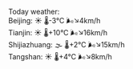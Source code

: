 Today weather:  
Beijing: ☀️   🌡️-3°C 🌬️↘4km/h  
Tianjin: ☀️   🌡️+10°C 🌬️↘16km/h  
Shijiazhuang: 🌫  🌡️+2°C 🌬️↘15km/h  
Tangshan: ☀️   🌡️+4°C 🌬️↘8km/h  
